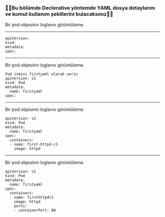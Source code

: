 
### 📗📗Bu bölümde Declerative yöntemde YAML dosya detaylarını ve komut kullanım şekillerini bulacaksınız📗📗

Bir pod objesinin loglarını görüntüleme. 
***
```
apiVersion:
kind:
metadata:
spec:
```
***
Bir pod objesinin loglarını görüntüleme. 
```
Pod ismini firstyaml olarak verin
apiVersion: v1
kind: Pod
metadata:
  name: firstyaml
spec:
```
***
Bir pod objesinin loglarını görüntüleme. 
```
apiVersion: v1
kind: Pod
metadata:
  name: firstyaml
spec:
  containers:
  - name: first-httpd-c1
    image: httpd
```
***
Bir pod objesinin loglarını görüntüleme. 
```
apiVersion: v1
kind: Pod
metadata:
  name: firstyaml
spec:
  containers:
  - name: firsthttpdc1
    image: httpd
    ports:
    - containerPort: 80
```
